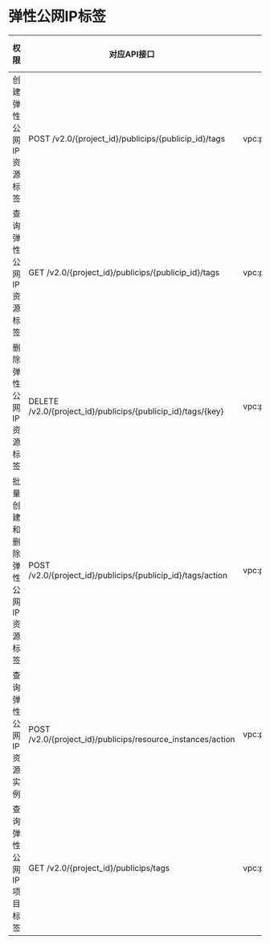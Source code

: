 # 弹性公网IP标签<a name="eip_apipermission_0005"></a>

|权限|对应API接口|授权项(Action)|IAM项目(Project)|企业项目(Enterprise Project)|
|--|--|--|--|--|
|创建弹性公网IP资源标签|POST /v2.0/{project_id}/publicips/{publicip_id}/tags|vpc:publicipTags:create|√|×|
|查询弹性公网IP资源标签|GET /v2.0/{project_id}/publicips/{publicip_id}/tags|vpc:publicipTags:get|√|×|
|删除弹性公网IP资源标签|DELETE /v2.0/{project_id}/publicips/{publicip_id}/tags/{key}|vpc:publicipTags:delete|√|×|
|批量创建和删除弹性公网IP资源标签|POST /v2.0/{project_id}/publicips/{publicip_id}/tags/action|vpc:publicipTags:createvpc:publicipTags:delete|√|×|
|查询弹性公网IP资源实例|POST /v2.0/{project_id}/publicips/resource_instances/action|vpc:publicipTags:get|√|×|
|查询弹性公网IP项目标签|GET /v2.0/{project_id}/publicips/tags|vpc:publicipTags:get|√|×|


